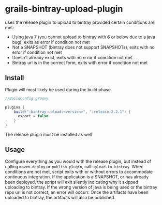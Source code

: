 grails-bintray-upload-plugin
============================

uses the release plugin to upload to bintray provided certain conditions are met:

* Using java 7 (you cannot upload to bintray with 6 or below due to a java bug), exits as error if condition not met
* Not a SNAPSHOT (bintray does not support SNAPSHOTs), exits with no error if condition not met
* Doesn't already exist, exits with no error if condition not met
* Bintray url is in the correct form, exits with error if condition not met

Install
-------
Plugin will most likely be used during the build phase

```groovy
//BuildConfig.groovy

plugins {
    build(":bintray-upload:<version>", ":release:2.2.1") {
      export = false
    }
}
```

The release plugin must be installed as well

Usage
-----
Configure everything as you would with the release plugin, but instead of calling `maven-deploy` or `publish-plugin`,
call `upload-to-bintray`.  When conditions are not met, script exits with or without errors to accommodate 
continuous integration.
If the application is a SNAPSHOT, or has already been deployed, the script will exit silently indicating why it skipped
uploading to bintray.  If the wrong 
version of java is being used or the bintray repo url is not correct, an error will occurr.  Once the artifacts have been 
uploaded to bintray, the artifacts will also be published.

